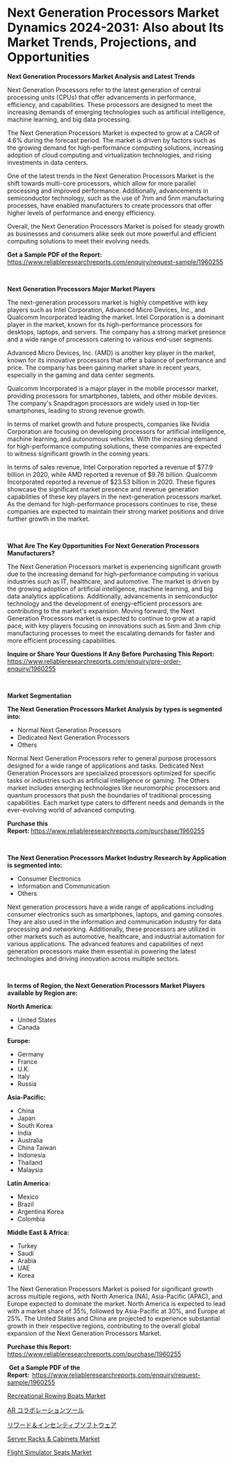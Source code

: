 <p><h1>Next Generation Processors Market Dynamics 2024-2031: Also about Its Market Trends, Projections, and Opportunities</h1></p><p><strong>Next Generation Processors Market Analysis and Latest Trends</strong></p>
<p><p>Next Generation Processors refer to the latest generation of central processing units (CPUs) that offer advancements in performance, efficiency, and capabilities. These processors are designed to meet the increasing demands of emerging technologies such as artificial intelligence, machine learning, and big data processing.</p><p>The Next Generation Processors Market is expected to grow at a CAGR of 4.6% during the forecast period. The market is driven by factors such as the growing demand for high-performance computing solutions, increasing adoption of cloud computing and virtualization technologies, and rising investments in data centers.</p><p>One of the latest trends in the Next Generation Processors Market is the shift towards multi-core processors, which allow for more parallel processing and improved performance. Additionally, advancements in semiconductor technology, such as the use of 7nm and 5nm manufacturing processes, have enabled manufacturers to create processors that offer higher levels of performance and energy efficiency.</p><p>Overall, the Next Generation Processors Market is poised for steady growth as businesses and consumers alike seek out more powerful and efficient computing solutions to meet their evolving needs.</p></p>
<p><strong>Get a Sample PDF of the Report:&nbsp;</strong> <a href="https://www.reliableresearchreports.com/enquiry/request-sample/1960255">https://www.reliableresearchreports.com/enquiry/request-sample/1960255</a></p>
<p>&nbsp;</p>
<p><strong>Next Generation Processors Major Market Players</strong></p>
<p><p>The next-generation processors market is highly competitive with key players such as Intel Corporation, Advanced Micro Devices, Inc., and Qualcomm Incorporated leading the market. Intel Corporation is a dominant player in the market, known for its high-performance processors for desktops, laptops, and servers. The company has a strong market presence and a wide range of processors catering to various end-user segments.</p><p>Advanced Micro Devices, Inc. (AMD) is another key player in the market, known for its innovative processors that offer a balance of performance and price. The company has been gaining market share in recent years, especially in the gaming and data center segments.</p><p>Qualcomm Incorporated is a major player in the mobile processor market, providing processors for smartphones, tablets, and other mobile devices. The company's Snapdragon processors are widely used in top-tier smartphones, leading to strong revenue growth.</p><p>In terms of market growth and future prospects, companies like Nvidia Corporation are focusing on developing processors for artificial intelligence, machine learning, and autonomous vehicles. With the increasing demand for high-performance computing solutions, these companies are expected to witness significant growth in the coming years.</p><p>In terms of sales revenue, Intel Corporation reported a revenue of $77.9 billion in 2020, while AMD reported a revenue of $9.76 billion. Qualcomm Incorporated reported a revenue of $23.53 billion in 2020. These figures showcase the significant market presence and revenue generation capabilities of these key players in the next-generation processors market. As the demand for high-performance processors continues to rise, these companies are expected to maintain their strong market positions and drive further growth in the market.</p></p>
<p>&nbsp;</p>
<p><strong>What Are The Key Opportunities For Next Generation Processors Manufacturers?</strong></p>
<p><p>The Next Generation Processors market is experiencing significant growth due to the increasing demand for high-performance computing in various industries such as IT, healthcare, and automotive. The market is driven by the growing adoption of artificial intelligence, machine learning, and big data analytics applications. Additionally, advancements in semiconductor technology and the development of energy-efficient processors are contributing to the market's expansion. Moving forward, the Next Generation Processors market is expected to continue to grow at a rapid pace, with key players focusing on innovations such as 5nm and 3nm chip manufacturing processes to meet the escalating demands for faster and more efficient processing capabilities.</p></p>
<p><strong>Inquire or Share Your Questions If Any Before Purchasing This Report:</strong> <a href="https://www.reliableresearchreports.com/enquiry/pre-order-enquiry/1960255">https://www.reliableresearchreports.com/enquiry/pre-order-enquiry/1960255</a></p>
<p>&nbsp;</p>
<p><strong>Market Segmentation</strong></p>
<p><strong>The Next Generation Processors Market Analysis by types is segmented into:</strong></p>
<p><ul><li>Normal Next Generation Processors</li><li>Dedicated Next Generation Processors</li><li>Others</li></ul></p>
<p><p>Normal Next Generation Processors refer to general purpose processors designed for a wide range of applications and tasks. Dedicated Next Generation Processors are specialized processors optimized for specific tasks or industries such as artificial intelligence or gaming. The Others market includes emerging technologies like neuromorphic processors and quantum processors that push the boundaries of traditional processing capabilities. Each market type caters to different needs and demands in the ever-evolving world of advanced computing.</p></p>
<p><strong>Purchase this Report:&nbsp;</strong><a href="https://www.reliableresearchreports.com/purchase/1960255">https://www.reliableresearchreports.com/purchase/1960255</a></p>
<p>&nbsp;</p>
<p><strong>The Next Generation Processors Market Industry Research by Application is segmented into:</strong></p>
<p><ul><li>Consumer Electronics</li><li>Information and Communication</li><li>Others</li></ul></p>
<p><p>Next generation processors have a wide range of applications including consumer electronics such as smartphones, laptops, and gaming consoles. They are also used in the information and communication industry for data processing and networking. Additionally, these processors are utilized in other markets such as automotive, healthcare, and industrial automation for various applications. The advanced features and capabilities of next generation processors make them essential in powering the latest technologies and driving innovation across multiple sectors.</p></p>
<p>&nbsp;</p>
<p><strong>In terms of Region, the Next Generation Processors Market Players available by Region are:</strong></p>
<p>
    <p> <strong> North America: </strong>
        <ul>
            <li>United States</li>
            <li>Canada</li>
        </ul>
        </p> 
    <p> <strong> Europe: </strong>
        <ul>
            <li>Germany</li>
            <li>France</li>
            <li>U.K.</li>
            <li>Italy</li>
            <li>Russia</li>
        </ul>
        </p> 
    <p> <strong> Asia-Pacific: </strong>
        <ul>
            <li>China</li>
            <li>Japan</li>
            <li>South Korea</li>
            <li>India</li>
            <li>Australia</li>
            <li>China Taiwan</li>
            <li>Indonesia</li>
            <li>Thailand</li>
            <li>Malaysia</li>
        </ul>
        </p> 
    <p> <strong> Latin America: </strong>
        <ul>
            <li>Mexico</li>
            <li>Brazil</li>
            <li>Argentina Korea</li>
            <li>Colombia</li>
        </ul>
        </p> 
    <p> <strong> Middle East & Africa: </strong>
        <ul>
            <li>Turkey</li>
            <li>Saudi</li>
            <li>Arabia</li>
            <li>UAE</li>
            <li>Korea</li>
        </ul>
    </p>
    </p>
<p><p>The Next Generation Processors Market is poised for significant growth across multiple regions, with North America (NA), Asia-Pacific (APAC), and Europe expected to dominate the market. North America is expected to lead with a market share of 35%, followed by Asia-Pacific at 30%, and Europe at 25%. The United States and China are projected to experience substantial growth in their respective regions, contributing to the overall global expansion of the Next Generation Processors Market.</p></p>
<p><strong>Purchase this Report: </strong><a href="https://www.reliableresearchreports.com/purchase/1960255">https://www.reliableresearchreports.com/purchase/1960255</a></p>
<p>&nbsp;<strong>Get a Sample PDF of the Report:&nbsp;&nbsp;</strong><a href="https://www.reliableresearchreports.com/enquiry/request-sample/1960255">https://www.reliableresearchreports.com/enquiry/request-sample/1960255</a></p>
<p><strong></strong></p>
<p><p><a href="https://issuu.com/reportprime-2/docs/recreational-rowing-boats-market-size-2030.pptx">Recreational Rowing Boats Market</a></p><p><a href="https://github.com/EthanMorar2011/Market-Research-Report-List-1/blob/main/542231511947.md">AR コラボレーションツール</a></p><p><a href="https://github.com/dzy793153605/Market-Research-Report-List-1/blob/main/722216011946.md">リワード＆インセンティブソフトウェア</a></p><p><a href="https://github.com/jodemen/Market-Research-Report-List-2/blob/main/server-racks-cabinets-market.md">Server Racks & Cabinets Market</a></p><p><a href="https://view.publitas.com/reportprime-1/insights-into-flight-simulator-seats-market-size-analysing-market-share-trends-and-growth-from-2024-to-2031/">Flight Simulator Seats Market</a></p></p>